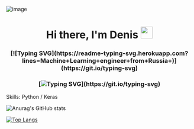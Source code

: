 ![image](https://user-images.githubusercontent.com/25536017/159154680-118d8e62-8d62-42fa-b9eb-8932b6e6a928.png)


<h1 align="center">Hi there, I'm Denis</a> 
<img src="https://github.com/blackcater/blackcater/raw/main/images/Hi.gif" height="32"/></h1>
<h3 align="center">
  [![Typing SVG](https://readme-typing-svg.herokuapp.com?lines=Machine+Learning+engineer+from+Russia+)](https://git.io/typing-svg)
</h3>
<h3 align="center">
  
  [![Typing SVG](https://readme-typing-svg.herokuapp.com?color=B3F755&center=true&vCenter=true&lines=Welcome+to+my+profile!)](https://git.io/typing-svg)

</h3>


Skills: Python / Keras


![Anurag's GitHub stats](https://github-readme-stats.vercel.app/api?username=dkurbatovv&show_icons=true&theme=radical)



[![Top Langs](https://github-readme-stats.vercel.app/api/top-langs/?username=dkurbatovv&layout=compact)](https://github.com/dkurbatovv/github-readme-stats)
